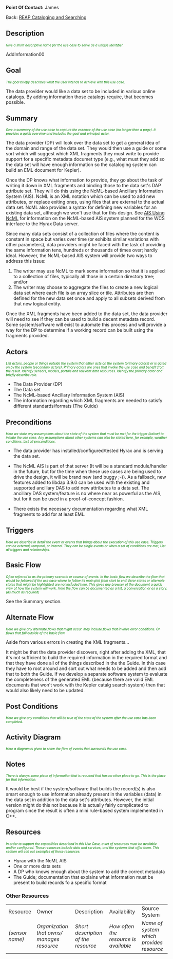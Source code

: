 **Point Of Contact:** James

Back: [REAP Cataloging and
Searching](REAP_Cataloging_and_Searching "wikilink")

## Description

<font size="-2" color="green">*Give a short descriptive name for the use
case to serve as a unique identifier.*</font>

AddInformation00

## Goal

<font size="-2" color="green">*The goal briefly describes what the user
intends to achieve with this use case.*</font>

The data provider would like a data set to be included in various online
catalogs. By adding information those catalogs require, that becomes
possible.

## Summary

<font size="-2" color="green">*Give a summary of the use case to capture
the essence of the use case (no longer than a page). It provides a quick
overview and includes the goal and principal actor.*</font>

The data provider (DP) will look over the data set to get a general idea
of the domain and range of the data set. They would then use a guide or
some sort which will suggest which XML fragments they must write to
provide support for a specific metadata documet type (e.g., what must
they add so the data set will have enough information so the cataloging
system can build an EML document for Kepler).

Once the DP knows what information to provide, they go about the task of
writing it down in XML fragments and binding those to the data set's DAP
attribute set. They will do this using the NcML-based Ancillary
Information System (AIS). NcML is an XML notation which can be used to
add new attributes, or replace exiting ones, using files that are
external to the actual data set. NcML also provides a syntax for
defining new variables for an existing data set, although we won't use
that for this design. See [AIS Using NcML](AIS_Using_NcML "wikilink")
for information on the NcML-based AIS system planned for the WCS
interface to the Hyrax Data server.

Since many data sets consist of a collection of files where the content
is constant in space but varies over time (or exhibits similar
variations with other parameters), data providers might be faced with
the task of providing the same information tens, hundreds or thousands
of times over; hardly ideal. However, the NcML-based AIS system will
provide two ways to address this issue:

1.  The writer may use NcML to mark some information so that it is
    applied to a collection of files, typically all those in a certain
    directory tree; and/or
2.  The writer may choose to aggregate the files to create a new logical
    data set where each file is an array slice or tile. Attributes are
    then defined for the new data set once and apply to all subsets
    derived from that new logical entity.

Once the XML fragments have been added to the data set, the data
provider will need to see if they can be used to build a decent metadata
record. Some system/software will exist to automate this process and
will provide a way for the DP to determine if a working record can be
built using the fragments provided.

## Actors

<font size="-2" color="green">*List actors, people or things outside the
system that either acts on the system (primary actors) or is acted on by
the system (secondary actors). Primary actors are ones that invoke the
use case and benefit from the result. Identify sensors, models, portals
and relevant data resources. Identify the primary actor and briefly
describe role.*</font>

- The Data Provider (DP)
- The Data set
- The NcML-based Ancillary Information System (AIS)
- The information regarding which XML fragments are needed to satisfy
  different standards/formats (The Guide)

## Preconditions

<font size="-2" color="green">*Here we state any assumptions about the
state of the system that must be met for the trigger (below) to initiate
the use case. Any assumptions about other systems can also be stated
here, for example, weather conditions. List all preconditions.*</font>

- The data provider has installed/configured/tested Hyrax and is serving
  the data set.

<!-- -->

- The NcML AIS is part of that server (It will be a standard
  module/handler in the future, but for the time when these use cases
  are being used to drive the design, it will be brand new (and buggy
  ;-)). As a fallback, new features added to libdap 3.9.0 can be used
  with the existing and supported ancillary DAS to add new attributes to
  a data set. The ancillary DAS system/feature is no where near as
  powerful as the AIS, but for it can be used in a proof-of-concept
  fashion.

<!-- -->

- There exists the necessary documentation regarding what XML fragments
  to add for at least EML.

## Triggers

<font size="-2" color="green">*Here we describe in detail the event or
events that brings about the execution of this use case. Triggers can be
external, temporal, or internal. They can be single events or when a set
of conditions are met, List all triggers and relationships.*</font>

## Basic Flow

<font size="-2" color="green">*Often referred to as the primary scenario
or course of events. In the basic flow we describe the flow that would
be followed if the use case where to follow its main plot from start to
end. Error states or alternate states that might be highlighted are not
included here. This gives any browser of the document a quick view of
how the system will work. Here the flow can be documented as a list, a
conversation or as a story.(as much as required)*</font>

See the Summary section.

## Alternate Flow

<font size="-2" color="green">*Here we give any alternate flows that
might occur. May include flows that involve error conditions. Or flows
that fall outside of the basic flow.*</font>

Aside from various errors in creating the XML fragments...

It might be that the data provider discovers, right after adding the
XML, that it's not sufficient to build the required information in the
required format and that they have done all of the things described in
the the Guide. In this case they have to root around and sort out what
needs to be added and then add that to both the Guide. If we develop a
separate software system to evaluate the completeness of the generated
EML (because there are valid EML documents that won't work with the
Kepler catalg search system) then that would also likely need to be
updated.

## Post Conditions

<font size="-2" color="green">*Here we give any conditions that will be
true of the state of the system after the use case has been
completed.*</font>

## Activity Diagram

<font size="-2" color="green">*Here a diagram is given to show the flow
of events that surrounds the use case.*</font>

## Notes

<font size="-2" color="green">*There is always some piece of information
that is required that has no other place to go. This is the place for
that information.*</font>

It would be best if the system/software that builds the record(s) is
also smart enough to use information already present in the variables
(data) in the data set in addition to the data set's attributes.
However, the initial version might do this not because it is actually
fairly complicated to program since the result is often a mini
rule-based system implemented in C++.

## Resources

<font size="-2" color="green">*In order to support the capabilities
described in this Use Case, a set of resources must be available and/or
configured. These resources include data and services, and the systems
that offer them. This section will call out examples of these
resources.*</font>

- Hyrax with the NcML AIS
- One or more data sets
- A DP who knows enough about the system to add the correct metadata
- The Guide; documentation that explains what information must be
  present to build records fo a specific format

### Other Resources

|                 |                                            |                                     |                                       |                                          |
|-----------------|--------------------------------------------|-------------------------------------|---------------------------------------|------------------------------------------|
| Resource        | Owner                                      | Description                         | Availability                          | Source System                            |
| *(sensor name)* | *Organization that owns/ manages resource* | *Short description of the resource* | *How often the resource is available* | *Name of system which provides resource* |